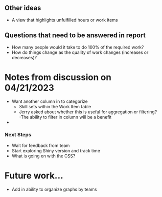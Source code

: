 ## Other ideas

- A view that highlights unfulfilled hours or work items

## Questions that need to be answered in report
- How many people would it take to do 100% of the required work?
- How do things change as the quality of work changes (increases or decreases)?



# Notes from discussion on 04/21/2023
- Want another column in to categorize
  - Skill sets within the Work Item table
  - Jerry asked about whether this is useful for aggregation or filtering?
-The ability to filter in column will be a benefit
- 

### Next Steps
- Wait for feedback from team
- Start exploring Shiny version and track time
- What is going on with the CSS?

# Future work...
- Add in ability to organize graphs by teams
